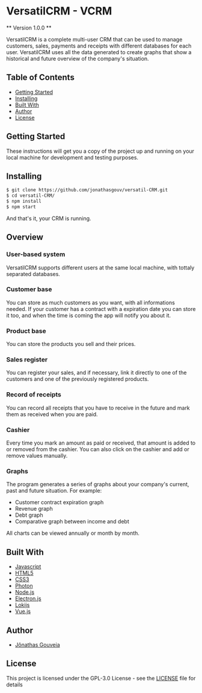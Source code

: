 # VersatilCRM - VCRM
** Version 1.0.0 **

VersatilCRM is a complete multi-user CRM that can be used to manage customers, sales, payments and receipts with different databases for each user. VersatilCRM uses all the data generated to create graphs that show a historical and future overview of the company's situation.

## Table of Contents
* [Getting Started](#getting-started)
* [Installing](#installing)
* [Built With](#built-with)
* [Author](#author)
* [License](#license)

## Getting Started
These instructions will get you a copy of the project up and running on your local machine for development and testing purposes.

## Installing
```bash
$ git clone https://github.com/jonathasgouv/versatil-CRM.git
$ cd versatil-CRM/
$ npm install
$ npm start
```
And that's it, your CRM is running.

## Overview
### User-based system
VersatilCRM supports different users at the same local machine, with tottaly separated databases.

### Customer base
You can store as much customers as you want, with all informations needed. If your customer has a contract with a expiration date you can store it too, and when the time is coming the app will notify you about it.

### Product base
You can store the products you sell and their prices.

### Sales register
You can register your sales, and if necessary, link it directly to one of the customers and one of the previously registered products.

### Record of receipts
You can record all receipts that you have to receive in the future and mark them as received when you are paid.

### Cashier
Every time you mark an amount as paid or received, that amount is added to or removed from the cashier. You can also click on the cashier and add or remove values ​​manually.

### Graphs
The program generates a series of graphs about your company's current, past and future situation. For example:

* Customer contract expiration graph
* Revenue graph
* Debt graph
* Comparative graph between income and debt

All charts can be viewed annually or month by month.

## Built With
* [Javascript](https://www.javascript.com/)
* [HTML5](https://developer.mozilla.org/pt-BR/docs/Web/HTML/HTML5)
* [CSS3](https://developer.mozilla.org/pt-BR/docs/Web/CSS)
* [Photon](http://photonkit.com/)
* [Node.js](https://nodejs.org/en/)
* [Electron.js](https://www.electronjs.org/)
* [Lokijs](https://github.com/techfort/LokiJS)
* [Vue.js](https://vuejs.org/)

## Author
* [Jônathas Gouveia](https://github.com/jonathasgouv/)

## License
This project is licensed under the  GPL-3.0 License - see the [LICENSE](https://github.com/jonathasgouv/versatil-CRM/blob/master/LICENSE) file for details
